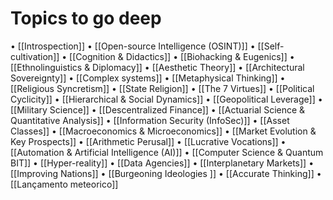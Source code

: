 # Topics to go deep
• [[Introspection]]
• [[Open-source Intelligence (OSINT)]]
• [[Self-cultivation]]
• [[Cognition & Didactics]]
• [[Biohacking & Eugenics]]
• [[Ethnolinguistics & Diplomacy]]
• [[Aesthetic Theory]]
• [[Architectural Sovereignty]]
• [[Complex systems]]
• [[Metaphysical Thinking]]
• [[Religious Syncretism]]
• [[State Religion]]
• [[The 7 Virtues]]
• [[Political Cyclicity]]
• [[Hierarchical & Social Dynamics]]
• [[Geopolitical Leverage]]
• [[Military Science]]
• [[Descentralized Finance]]
• [[Actuarial Science & Quantitative Analysis]]
• [[Information Security (InfoSec)]]
• [[Asset Classes]]
• [[Macroeconomics & Microeconomics]]
• [[Market Evolution & Key Prospects]]
• [[Arithmetic Perusal]]
• [[Lucrative Vocations]]
• [[Automation & Artificial Intelligence (AI)]]
• [[Computer Science & Quantum BIT]]
• [[Hyper-reality]]
• [[Data Agencies]]
• [[Interplanetary Markets]]
• [[Improving Nations]]
• [[Burgeoning Ideologies ]]
• [[Accurate Thinking]]
• [[Lançamento meteorico]]
